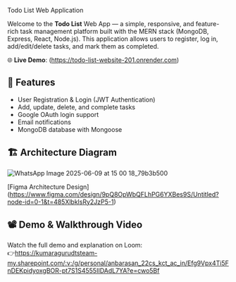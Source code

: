 
 Todo List Web Application

Welcome to the **Todo List** Web App — a simple, responsive, and feature-rich task management platform built with the MERN stack (MongoDB, Express, React, Node.js). This application allows users to register, log in, add/edit/delete tasks, and mark them as completed.

🌐 **Live Demo**: (https://todo-list-website-201.onrender.com)

## 🚀 Features

- User Registration & Login (JWT Authentication)
- Add, update, delete, and complete tasks
- Google OAuth login support
- Email notifications
- MongoDB database with Mongoose

## 🏗️ Architecture Diagram
![WhatsApp Image 2025-06-09 at 15 00 18_79b3b500](https://github.com/user-attachments/assets/017f57aa-bb5b-401a-b641-76c8951b13db)

 [Figma Architecture Design]    (https://www.figma.com/design/9pQ8OpWbQFLhPG6YXBes9S/Untitled?node-id=0-1&t=485XlbklsRy2JzP5-1)


## 📽️ Demo & Walkthrough Video

Watch the full demo and explanation on Loom:  
👉https://kumaragurudtsteam-my.sharepoint.com/:v:/g/personal/anbarasan_22cs_kct_ac_in/Efg9Vpx4Ti5FnDEKpidyoxgBOR-pt7S1S4555IIDAdL7YA?e=cwo5Bf




